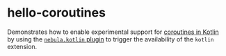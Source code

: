 hello-coroutines
================

Demonstrates how to enable experimental support for [coroutines in Kotlin](https://kotlinlang.org/docs/reference/coroutines.html) by using the [`nebula.kotlin` plugin](https://plugins.gradle.org/plugin/nebula.kotlin) to trigger the availability of the `kotlin` extension.
